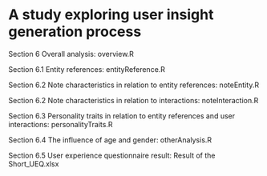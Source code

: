 # A study exploring user insight generation process
 Section 6 Overall analysis: overview.R

 Section 6.1 Entity references: entityReference.R

 Section 6.2 Note characteristics in relation to entity references: noteEntity.R

 Section 6.2 Note characteristics in relation to interactions: noteInteraction.R

 Section 6.3 Personality traits in relation to entity references and user interactions: personalityTraits.R

 Section 6.4 The influence of age and gender: otherAnalysis.R

 Section 6.5 User experience questionnaire result: Result of the Short_UEQ.xlsx
